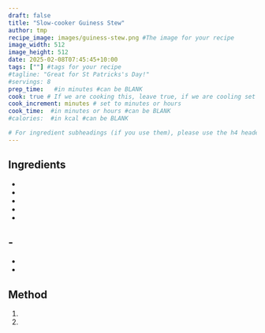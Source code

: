```yaml
---
draft: false
title: "Slow-cooker Guiness Stew"
author: tmp
recipe_image: images/guiness-stew.png #The image for your recipe
image_width: 512
image_height: 512
date: 2025-02-08T07:45:45+10:00
tags: [""] #tags for your recipe
#tagline: "Great for St Patricks's Day!"
#servings: 8
prep_time:   #in minutes #can be BLANK
cook: true # If we are cooking this, leave true, if we are cooling set to false
cook_increment: minutes # set to minutes or hours
cook_time:  #in minutes or hours #can be BLANK
#calories:  #in kcal #can be BLANK

# For ingredient subheadings (if you use them), please use the h4 header.  For print view I have those elements targeted
---
```


## Ingredients

- 
- 
- 
- 
- 
-​                 
- 
- 
- 

## Method

1.  
1. 
